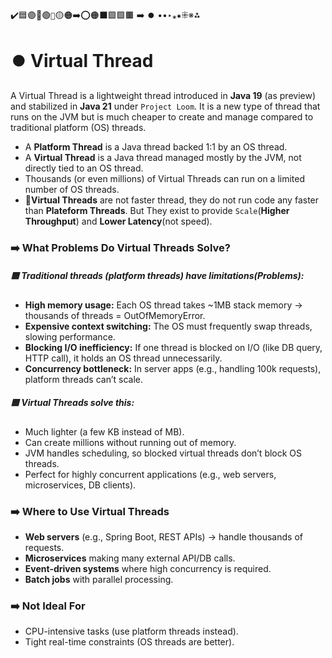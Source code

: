 ️✔️🟦🟣🔵🟢`🔴`🟡🟠➡️⭕🟠⬛🟩🟪🟫 ➡️ ⏺️ ••‣⁎⁕⁜※⁂

# ⏺️ Virtual Thread

A Virtual Thread is a lightweight thread introduced in **Java 19** (as preview) and stabilized in **Java 21** under `Project Loom`. It is a new type of thread that runs on the JVM but is much cheaper to create and manage compared to traditional platform (OS) threads.

- A **Platform Thread** is a Java thread backed 1:1 by an OS thread.
- A **Virtual Thread** is a Java thread managed mostly by the JVM, not directly tied to an OS thread.
- Thousands (or even millions) of Virtual Threads can run on a limited number of OS threads.
- 🔴**Virtual Threads** are not faster thread, they do not run code any faster than **Plateform Threads**. But They exist to provide `Scale`(**Higher Throughput**) and **Lower Latency**(not speed).

### ➡️ What Problems Do Virtual Threads Solve?

##### 🟦 Traditional threads (platform threads) have limitations(Problems):

- **High memory usage:** Each OS thread takes ~1MB stack memory → thousands of threads = OutOfMemoryError.
- **Expensive context switching:** The OS must frequently swap threads, slowing performance.
- **Blocking I/O inefficiency:** If one thread is blocked on I/O (like DB query, HTTP call), it holds an OS thread unnecessarily.
- **Concurrency bottleneck:** In server apps (e.g., handling 100k requests), platform threads can’t scale.

##### 🟦 Virtual Threads solve this:

- Much lighter (a few KB instead of MB).
- Can create millions without running out of memory.
- JVM handles scheduling, so blocked virtual threads don’t block OS threads.
- Perfect for highly concurrent applications (e.g., web servers, microservices, DB clients).

### ➡️ Where to Use Virtual Threads

- **Web servers** (e.g., Spring Boot, REST APIs) → handle thousands of requests.
- **Microservices** making many external API/DB calls.
- **Event-driven systems** where high concurrency is required.
- **Batch jobs** with parallel processing.

### ➡️ Not Ideal For

- CPU-intensive tasks (use platform threads instead).
- Tight real-time constraints (OS threads are better).
